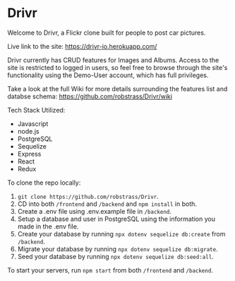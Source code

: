 # Drivr

Welcome to Drivr, a Flickr clone built for people to post car pictures. 

Live link to the site: https://drivr-io.herokuapp.com/

Drivr currently has CRUD features for Images and Albums. Access to the site is restricted to logged in users, 
so feel free to browse through the site's functionality using the Demo-User account, which has full privileges.

Take a look at the full Wiki for more details surrounding the features list and databse schema:
https://github.com/robstrass/Drivr/wiki

Tech Stack Utilized:

* Javascript
* node.js
* PostgreSQL
* Sequelize
* Express
* React
* Redux

To clone the repo locally:
1. `git clone https://github.com/robstrass/Drivr`.
2. CD into both `/frontend` and `/backend` and `npm install` in both.
3. Create a .env file using .env.example file in `/backend`.
4. Setup a database and user in PostgreSQL using the information you made in the .env file.
5. Create your database by running `npx dotenv sequelize db:create` from `/backend`.
6. Migrate your database by running `npx dotenv sequelize db:migrate`.
7. Seed your database by running `npx dotenv sequelize db:seed:all`.

To start your servers, run `npm start` from both `/frontend` and `/backend`. 
